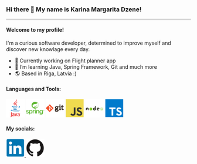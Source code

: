### Hi there 👋 My name is Karina Margarita Dzene!
---
#### Welcome to my profile!
I'm a curious software developer, determined to improve myself and discover new knowlage every day.

- 🔭 Currently working on Flight planner app
- 🌱 I’m learning Java, Spring Framework, Git and much more
- 🌎 Based in Riga, Latvia :)

#### Languages and Tools:

<img src="https://github.com/devicons/devicon/blob/master/icons/java/java-original-wordmark.svg" alt="Java Logo" width="50" height="50"/> <img src="https://github.com/devicons/devicon/blob/master/icons/spring/spring-original-wordmark.svg" alt="Spring Logo" width="50" height="50"/> <img src="https://github.com/devicons/devicon/blob/master/icons/git/git-original-wordmark.svg" alt="Git Logo" width="50" height="50"/> <img src="https://github.com/devicons/devicon/blob/master/icons/javascript/javascript-original.svg" alt="JavaScript Logo" width="50" height="50"/> <img src="https://github.com/devicons/devicon/blob/master/icons/nodejs/nodejs-original-wordmark.svg" alt="Nodejs Logo" width="50" height="50"/> <img src="https://github.com/devicons/devicon/blob/master/icons/typescript/typescript-original.svg" alt="TypeScript Logo" width="50" height="50"/>

#### My socials:

<a href="https://www.linkedin.com/in/karina-margarita-dzene/" rel="nofollow"> <img src="https://github.com/devicons/devicon/blob/master/icons/linkedin/linkedin-original.svg" width="50" height="50"> <a/> <a href="https://github.com/kariinmgdn" rel="nofollow"> <img src="https://github.com/devicons/devicon/blob/master/icons/github/github-original.svg" width="50" height="50"> <a/>
